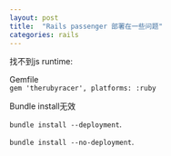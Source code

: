 ```yaml
---
layout: post
title:  "Rails passenger 部署在一些问题"
categories: rails
---
```

找不到js runtime:  

Gemfile  
`gem 'therubyracer', platforms: :ruby`


Bundle install无效  

`bundle install --deployment`.  

`bundle install --no-deployment`.
